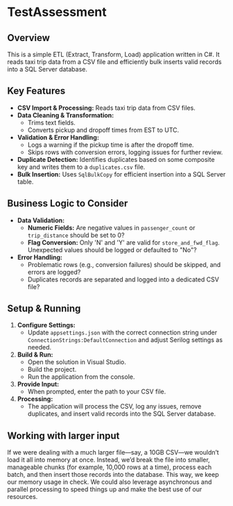 # TestAssessment

## Overview
This is a simple ETL (Extract, Transform, Load) application written in C#. It reads taxi trip data from a CSV file and efficiently bulk inserts valid records into a SQL Server database.

## Key Features
- **CSV Import & Processing:** Reads taxi trip data from CSV files.
- **Data Cleaning & Transformation:**  
  - Trims text fields.
  - Converts pickup and dropoff times from EST to UTC.
- **Validation & Error Handling:**  
  - Logs a warning if the pickup time is after the dropoff time.
  - Skips rows with conversion errors, logging issues for further review.
- **Duplicate Detection:** Identifies duplicates based on some composite key and writes them to a `duplicates.csv` file.
- **Bulk Insertion:** Uses `SqlBulkCopy` for efficient insertion into a SQL Server table.

## Business Logic to Consider
- **Data Validation:**  
  - **Numeric Fields:** Are negative values in `passenger_count` or `trip_distance` should be set to 0?
  - **Flag Conversion:** Only 'N' and 'Y' are valid for `store_and_fwd_flag`. Unexpected values should be logged or defaulted to "No"?
- **Error Handling:**  
  - Problematic rows (e.g., conversion failures) should be skipped, and errors are logged?
  - Duplicates records are separated and logged into a dedicated CSV file?

## Setup & Running
1. **Configure Settings:**  
   - Update `appsettings.json` with the correct connection string under `ConnectionStrings:DefaultConnection` and adjust Serilog settings as needed.
2. **Build & Run:**  
   - Open the solution in Visual Studio.
   - Build the project.
   - Run the application from the console.
3. **Provide Input:**  
   - When prompted, enter the path to your CSV file.
4. **Processing:**  
   - The application will process the CSV, log any issues, remove duplicates, and insert valid records into the SQL Server database.
## Working with larger input
If we were dealing with a much larger file—say, a 10GB CSV—we wouldn’t load it all into memory at once. Instead, we’d break the file into smaller, manageable chunks (for example, 10,000 rows at a time), process each batch, and then insert those records into the database. This way, we keep our memory usage in check. We could also leverage asynchronous and parallel processing to speed things up and make the best use of our resources.
